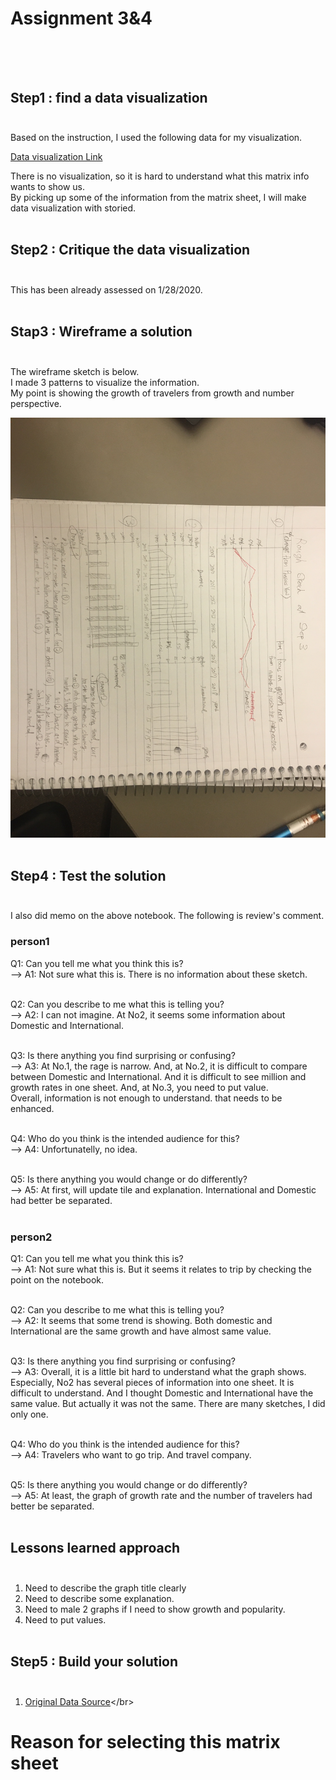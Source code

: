 # Assignment 3&4 </br></br></br>

## Step1 : find a data visualization</br></br>

Based on the instruction, I used the following data for my visualization.</br>

[Data visualization Link](https://www.ustravel.org/system/files/media_root/document/Research_Fact-Sheet_US-Travel-and-Tourism-Overview.pdf)</br>

There is no visualization, so it is hard to understand what this matrix info wants to show us. </br>
By picking up some of the information from the matrix sheet, I will make data visualization with storied.</br></br>

## Step2 : Critique the data visualization</br></br>

This has been already assessed on 1/28/2020.</br></br>

## Stap3 : Wireframe a solution</br></br>

The wireframe sketch is below.</br> 
I made 3 patterns to visualize the information.</br>
My point is showing the growth of travelers from growth and number perspective.</br>

![Alt text](/Wireframe.jpeg)</br></br>

## Step4 : Test the solution</br></br>

I also did memo on the above notebook. The following is review's comment.<br>

### person1</br>
Q1: Can you tell me what you think this is?</br>
--> A1: Not sure what this is. There is no information about these sketch.</br></br>

Q2: Can you describe to me what this is telling you?</br>
--> A2: I can not imagine. At No2, it seems some information about Domestic and International.</br></br>

Q3: Is there anything you find surprising or confusing?</br>
--> A3: At No.1, the rage is narrow. And, at No.2, it is difficult to compare between Domestic and International. And it is difficult to see million and growth rates in one sheet. And, at No.3, you need to put value.</br>
        Overall, information is not enough to understand. that needs to be enhanced.</br></br>

Q4: Who do you think is the intended audience for this?</br>
--> A4: Unfortunatelly, no idea.</br></br>

Q5: Is there anything you would change or do differently?</br>
--> A5: At first, will update tile and explanation. International and Domestic had better be separated.</br></br>

### person2</br>
Q1: Can you tell me what you think this is?</br>
--> A1: Not sure what this is. But it seems it relates to trip by checking the point on the notebook.</br></br>

Q2: Can you describe to me what this is telling you?</br>
--> A2: It seems that some trend is showing. Both domestic and International are the same growth and have almost same value.</br></br>

Q3: Is there anything you find surprising or confusing?</br>
--> A3: Overall, it is a little bit hard to understand what the graph shows. Especially, No2 has several pieces of information into one sheet. It is difficult to understand. And I thought Domestic and International have the same value. But actually it was not the same. There are many sketches, I did only one.</br></br>

Q4: Who do you think is the intended audience for this?</br>
--> A4: Travelers who want to go trip. And travel company.</br></br>

Q5: Is there anything you would change or do differently?</br>
--> A5: At least, the graph of growth rate and the number of travelers had better be separated.</br></br>

##  Lessons learned approach</br></br>
1. Need to describe the graph title clearly
2. Need to describe some explanation.
3. Need to male 2 graphs if I need to show growth and popularity.
4. Need to put values.</br></br>


## Step5 : Build your solution</br></br>
1. [Original Data Source]("https://www.ustravel.org/system/files/media_root/document/Research_Fact-Sheet_US-Travel-and-Tourism-Overview.pdf")</br>
# Reason for selecting this matrix sheet</br>





